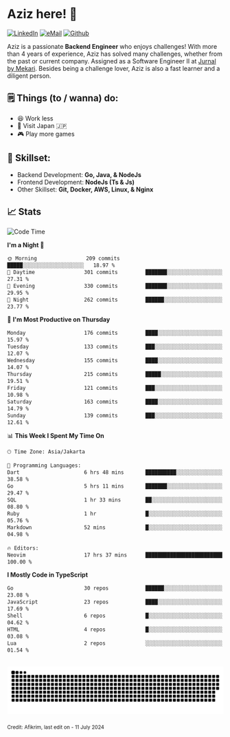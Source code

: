 # Aziz here! 👋

[![LinkedIn](https://img.shields.io/static/v1?message=afikrim&logo=linkedin&label=&color=0077B5&logoColor=white&labelColor=&style=for-the-badge)](https://www.linkedin.com/in/afikrim)
[![eMail](https://img.shields.io/static/v1?message=afikrim10@gmail.com&logo=gmail&label=&color=D14836&logoColor=white&labelColor=&style=for-the-badge)](mailto:afikrim10@gmail.com)
[![Github](https://komarev.com/ghpvc/?username=afikrim&label=Visitors&style=for-the-badge)](https://www.github.com/afikrim)

<!--Introduction-->
Aziz is a passionate **Backend Engineer** who enjoys challenges! With more than 4 years of experience, Aziz has solved many challenges, whether from the past or current company. Assigned as a Software Engineer II at [Jurnal by Mekari](https://jurnal.id). Besides being a challenge lover, Aziz is also a fast learner and a diligent person.

<!--Things TODO-->
## 🗒️ Things (to / wanna) do:

- 😆 Work less
- 🚀 Visit Japan 🇯🇵
- 🎮 Play more games

<!--Skillset-->
## 🏅 Skillset:

- Backend Development: **Go, Java, & NodeJs**
- Frontend Development: **NodeJs (Ts & Js)**
- Other Skillset: **Git, Docker, AWS, Linux, & Nginx**

## 📈 Stats  

<!--START_SECTION:waka-->
![Code Time](http://img.shields.io/badge/Code%20Time-1%2C685%20hrs%2016%20mins-blue)

**I'm a Night 🦉** 

```text
🌞 Morning                209 commits         █████░░░░░░░░░░░░░░░░░░░░   18.97 % 
🌆 Daytime                301 commits         ███████░░░░░░░░░░░░░░░░░░   27.31 % 
🌃 Evening                330 commits         ███████░░░░░░░░░░░░░░░░░░   29.95 % 
🌙 Night                  262 commits         ██████░░░░░░░░░░░░░░░░░░░   23.77 % 
```
📅 **I'm Most Productive on Thursday** 

```text
Monday                   176 commits         ████░░░░░░░░░░░░░░░░░░░░░   15.97 % 
Tuesday                  133 commits         ███░░░░░░░░░░░░░░░░░░░░░░   12.07 % 
Wednesday                155 commits         ████░░░░░░░░░░░░░░░░░░░░░   14.07 % 
Thursday                 215 commits         █████░░░░░░░░░░░░░░░░░░░░   19.51 % 
Friday                   121 commits         ███░░░░░░░░░░░░░░░░░░░░░░   10.98 % 
Saturday                 163 commits         ████░░░░░░░░░░░░░░░░░░░░░   14.79 % 
Sunday                   139 commits         ███░░░░░░░░░░░░░░░░░░░░░░   12.61 % 
```


📊 **This Week I Spent My Time On** 

```text
🕑︎ Time Zone: Asia/Jakarta

💬 Programming Languages: 
Dart                     6 hrs 48 mins       ██████████░░░░░░░░░░░░░░░   38.58 % 
Go                       5 hrs 11 mins       ███████░░░░░░░░░░░░░░░░░░   29.47 % 
SQL                      1 hr 33 mins        ██░░░░░░░░░░░░░░░░░░░░░░░   08.80 % 
Ruby                     1 hr                █░░░░░░░░░░░░░░░░░░░░░░░░   05.76 % 
Markdown                 52 mins             █░░░░░░░░░░░░░░░░░░░░░░░░   04.98 % 

🔥 Editors: 
Neovim                   17 hrs 37 mins      █████████████████████████   100.00 % 
```

**I Mostly Code in TypeScript** 

```text
Go                       30 repos            ██████░░░░░░░░░░░░░░░░░░░   23.08 % 
JavaScript               23 repos            ████░░░░░░░░░░░░░░░░░░░░░   17.69 % 
Shell                    6 repos             █░░░░░░░░░░░░░░░░░░░░░░░░   04.62 % 
HTML                     4 repos             █░░░░░░░░░░░░░░░░░░░░░░░░   03.08 % 
Lua                      2 repos             ░░░░░░░░░░░░░░░░░░░░░░░░░   01.54 % 
```




<!--END_SECTION:waka-->


<br clear="both">

<div align="center">
  <img src="https://raw.githubusercontent.com/afikrim/afikrim/output/snake.svg" alt="Snake animation" />
</div>


<sub>Credit: Afikrim, last edit on - 11 July 2024</sub>
